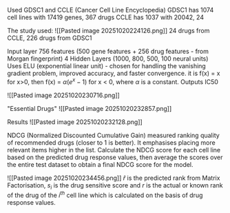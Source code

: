 Used GDSC1 and CCLE (Cancer Cell Line Encyclopedia)
GDSC1 has 1074 cell lines with 17419 genes, 367 drugs
CCLE has 1037 with 20042, 24

The study used:
![[Pasted image 20251020224126.png]]
24 drugs from CCLE, 226 drugs from GDSC1

Input layer 756 features (500 gene features + 256 drug features - from Morgan fingerprint)
4 Hidden Layers (1000, 800, 500, 100 neural units)
Uses ELU (exponential linear unit) - chosen for handling the vanishing gradient problem, improved accuracy, and faster convergence. it is f(x) = x for x>0, then f(x) = $\alpha(e^x-1)$  for x < 0, where $\alpha$ is a constant.
Outputs IC50

![[Pasted image 20251020230716.png]]

"Essential Drugs" 
![[Pasted image 20251020232857.png]]


Results
![[Pasted image 20251020232128.png]]

NDCG (Normalized Discounted Cumulative Gain) measured ranking quality of recommended drugs (closer to 1 is better). It emphasises placing more relevant items higher in the list.
Calculate the NDCG score for each cell line based on the predicted drug response values, then average the scores over the entire test dataset to obtain a final NDCG score for the model.

![[Pasted image 20251020234456.png]]
$\hat{r}$ is the predicted rank from Matrix Factorisation, $s_i$ is the drug sensitive score and $r$ is the actual or known rank of the drug of the $i^{th}$  cell line which is calculated on the basis of drug response values.